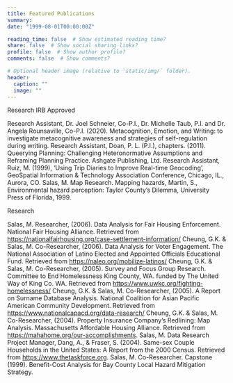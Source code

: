 ```yaml
---
title: Featured Publications
summary: 
date: "1999-08-01T00:00:00Z"

reading_time: false  # Show estimated reading time?
share: false  # Show social sharing links?
profile: false  # Show author profile?
comments: false  # Show comments?

# Optional header image (relative to `static/img/` folder).
header:
  caption: ""
  image: ""
---
```

Research IRB Approved

Research Assistant, Dr. Joel Schneier, Co-P.I., Dr. Michelle Taub, P.I. and Dr. Angela Rounsaville, Co-P.I. (2020). Metacognition, Emotion, and Writing: to investigate metacognitive awareness and strategies of self-regulation during writing. 
Research Assistant, Doan, P. L. (P.I.), chapters. (2011). Queerying Planning: Challenging Heteronormative Assumptions and Reframing Planning Practice. Ashgate Publishing, Ltd. 
Research Assistant, Ruiz, M. (1999), ‘Using Trip Diaries to Improve Real-time Geocoding’, GeoSpatial Information & Technology Association Conference, Chicago, IL., Aurora, CO. 
Salas, M. Map Research. Mapping hazards, Martin, S., Environmental hazard perception: Taylor County’s Dilemma, University Press of Florida, 1999. 

Research

Salas, M. Researcher, (2006). Data Analysis for Fair Housing Enforcement. National Fair Housing Alliance. Retrieved from https://nationalfairhousing.org/case-settlement-information/
Cheung, G.K. & Salas, M. Co-Researcher, (2006). Data Analysis for Voter Engagement. The National Association of Latino Elected and Appointed Officials Educational Fund. Retrieved from https://naleo.org/mobilize-latinos/
Cheung, G.K. & Salas, M. Co-Researcher, (2005). Survey and Focus Group Research. Committee to End Homelessness King County, WA. funded by The United Way of King Co. WA. Retrieved from https://www.uwkc.org/fighting-homelessness/
Cheung, G.K. & Salas, M. Co-Researcher, (2005). A Report on Surname Database Analysis. National Coalition for Asian Pacific American Community Development. Retrieved from https://www.nationalcapacd.org/data-research/
Cheung, G.K. & Salas, M. Co-Researcher, (2004). Property Insurance Company’s Redlining: Map Analysis. Massachusetts Affordable Housing Alliance. Retrieved from https://mahahome.org/our-accomplishments. 
Salas, M. Data Research Project Manager, Dang, A., & Fraser, S. (2004). Same-sex Couple Households in the United States: A Report from the 2000 Census. Retrieved from https://www.thetaskforce.org.
Salas, M. Co-Researcher. Capstone (1999). Benefit-Cost Analysis for Bay County Local Hazard Mitigation Strategy. 
